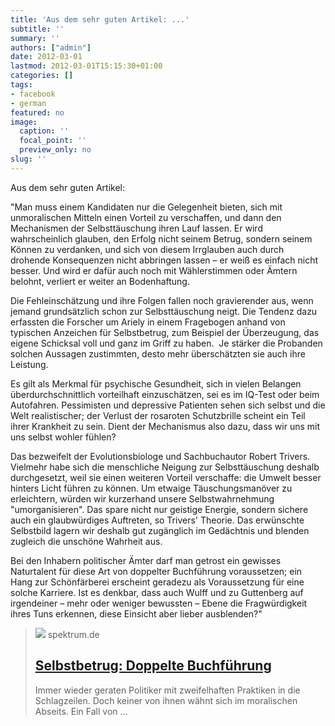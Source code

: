```yaml
---
title: 'Aus dem sehr guten Artikel: ...'
subtitle: ''
summary: ''
authors: ["admin"]
date: 2012-03-01
lastmod: 2012-03-01T15:15:30+01:00
categories: []
tags:
- facebook
- german
featured: no
image:
  caption: ''
  focal_point: ''
  preview_only: no
slug: ''
---
```

Aus dem sehr guten Artikel:

"Man muss einem Kandidaten nur die Gelegenheit bieten, sich mit unmoralischen Mitteln einen Vorteil zu verschaffen, und dann den Mechanismen der Selbsttäuschung ihren Lauf lassen. Er wird wahrscheinlich glauben, den Erfolg nicht seinem Betrug, sondern seinem Können zu verdanken, und sich von diesem Irrglauben auch durch drohende Konsequenzen nicht abbringen lassen – er weiß es einfach nicht besser. Und wird er dafür auch noch mit Wählerstimmen oder Ämtern belohnt, verliert er weiter an Bodenhaftung.

Die Fehleinschätzung und ihre Folgen fallen noch gravierender aus, wenn jemand grundsätzlich schon zur Selbsttäuschung neigt. Die Tendenz dazu erfassten die Forscher um Ariely in einem Fragebogen anhand von typischen ­Anzeichen für Selbstbetrug, zum Beispiel der Überzeugung, das eigene Schicksal voll und ganz im Griff zu haben. ­ Je stärker die Probanden solchen Aussagen zustimmten, desto mehr überschätzten sie auch ihre Leistung.

Es gilt als Merkmal für psychische Gesundheit, sich in vielen Belangen überdurchschnittlich vorteilhaft einzuschätzen, sei es im IQ-Test oder beim Autofahren. Pessimisten und depressive Patienten sehen sich selbst und die Welt realistischer; der Verlust der rosaroten Schutzbrille scheint ein Teil ihrer Krankheit zu sein. Dient der Mechanismus also dazu, dass wir uns mit uns selbst wohler fühlen?

Das bezweifelt der Evolutionsbiologe und Sachbuchautor Robert Trivers. Vielmehr habe sich die menschliche Neigung zur Selbsttäuschung deshalb durchgesetzt, weil sie einen ­weiteren Vorteil verschaffe: die Umwelt besser hinters Licht führen zu können. Um etwaige Täuschungsmanöver zu erleichtern, würden wir kurzerhand unsere Selbstwahrnehmung "umorganisieren". Das spare nicht nur geistige Ener­gie, sondern sichere auch ein glaubwürdiges Auftreten, so Trivers' Theorie. Das erwünschte Selbstbild lagern wir deshalb gut zugänglich im Gedächtnis und blenden zugleich die unschöne Wahrheit aus.

Bei den Inhabern politischer Ämter darf man getrost ein gewisses Naturtalent für diese Art von doppelter Buchführung voraussetzen; ein Hang zur Schönfärberei erscheint geradezu als Voraussetzung für eine solche Karriere. Ist es denkbar, dass auch Wulff und zu Guttenberg auf irgendeiner – mehr oder weniger bewussten – Ebene die Fragwürdigkeit ihres Tuns erkennen, diese Einsicht aber lieber ausblenden?"

> [![](https://static.spektrum.de/fm/912/871833139_DDP.jpg?f=1920x1080)](http://www.spektrum.de/alias/selbstbetrug/doppelte-buchfuehrung/1143504)
> spektrum.de
> ## [Selbstbetrug: Doppelte Buchführung](http://www.spektrum.de/alias/selbstbetrug/doppelte-buchfuehrung/1143504)
>
>Immer wieder geraten Politiker mit zweifelhaften Praktiken in die Schlagzeilen. Doch keiner von ihnen wähnt sich im moralischen Abseits. Ein Fall von ...


